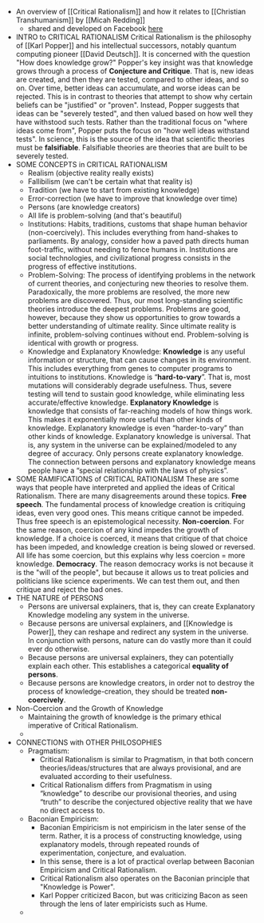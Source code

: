 - An overview of [[Critical Rationalism]] and how it relates to [[Christian Transhumanism]] by [[Micah Redding]]
    - shared and developed on Facebook [here](https://www.facebook.com/groups/ChristianTranshumanistAssociation/posts/2145540475620200/)
- INTRO to CRITICAL RATIONALISM
    Critical Rationalism is the philosophy of [[Karl Popper]] and his intellectual successors, notably quantum computing pioneer [[David Deutsch]]. It is concerned with the question "How does knowledge grow?"
    Popper's key insight was that knowledge grows through a process of **Conjecture and Critique**. That is, new ideas are created, and then they are tested, compared to other ideas, and so on. Over time, better ideas can accumulate, and worse ideas can be rejected.
    This is in contrast to theories that attempt to show why certain beliefs can be "justified" or "proven". Instead, Popper suggests that ideas can be "severely tested", and then valued based on how well they have withstood such tests. Rather than the traditional focus on "where ideas come from", Popper puts the focus on "how well ideas withstand tests".
    In science, this is the source of the idea that scientific theories must be **falsifiable**. Falsifiable theories are theories that are built to be severely tested.
- SOME CONCEPTS in CRITICAL RATIONALISM
    - Realism (objective reality really exists)
    - Fallibilism (we can't be certain what that reality is)
    - Tradition (we have to start from existing knowledge)
    - Error-correction (we have to improve that knowledge over time)
    - Persons (are knowledge creators)
    - All life is problem-solving (and that's beautiful)
    - Institutions:
        Habits, traditions, customs that shape human behavior (non-coercively). This includes everything from hand-shakes to parliaments.
        By analogy, consider how a paved path directs human foot-traffic, without needing to fence humans in.
        Institutions are social technologies, and civilizational progress consists in the progress of effective institutions.
    - Problem-Solving:
        The process of identifying problems in the network of current theories, and conjecturing new theories to resolve them.
        Paradoxically, the more problems are resolved, the more new problems are discovered.
        Thus, our most long-standing scientific theories introduce the deepest problems.
        Problems are good, however, because they show us opportunities to grow towards a better understanding of ultimate reality.
        Since ultimate reality is infinite, problem-solving continues without end.
        Problem-solving is identical with growth or progress.
    - Knowledge and Explanatory Knowledge:
        **Knowledge** is any useful information or structure, that can cause changes in its environment. This includes everything from genes to computer programs to intuitions to institutions.
        Knowledge is “**hard-to-vary**”. That is, most mutations will considerably degrade usefulness. Thus, severe testing will tend to sustain good knowledge, while eliminating less accurate/effective knowledge.
        **Explanatory Knowledge** is knowledge that consists of far-reaching models of how things work. This makes it exponentially more useful than other kinds of knowledge.
        Explanatory knowledge is even “harder-to-vary” than other kinds of knowledge.
        Explanatory knowledge is universal. That is, any system in the universe can be explained/modeled to any degree of accuracy.
        Only persons create explanatory knowledge.
        The connection between persons and explanatory knowledge means people have a “special relationship with the laws of physics”.
- SOME RAMIFICATIONS of CRITICAL RATIONALISM
    These are some ways that people have interpreted and applied the ideas of Critical Rationalism. There are many disagreements around these topics.
    **Free speech**. The fundamental process of knowledge creation is critiquing ideas, even very good ones. This means critique cannot be impeded. Thus free speech is an epistemological necessity.
    **Non-coercion**. For the same reason, coercion of any kind impedes the growth of knowledge. If a choice is coerced, it means that critique of that choice has been impeded, and knowledge creation is being slowed or reversed. All life has some coercion, but this explains why less coercion = more knowledge.
    **Democracy**. The reason democracy works is not because it is the "will of the people", but because it allows us to treat policies and politicians like science experiments. We can test them out, and then critique and reject the bad ones.
- THE NATURE of PERSONS
    - Persons are universal explainers, that is, they can create Explanatory Knowledge modeling any system in the universe.
    - Because persons are universal explainers, and [[Knowledge is Power]], they can reshape and redirect any system in the universe. In conjunction with persons, nature can do vastly more than it could ever do otherwise.
    - Because persons are universal explainers, they can potentially explain each other. This establishes a categorical **equality of persons**.
    - Because persons are knowledge creators, in order not to destroy the process of knowledge-creation, they should be treated **non-coercively**.
- Non-Coercion and the Growth of Knowledge
    - Maintaining the growth of knowledge is the primary ethical imperative of Critical Rationalism.
    - 
- CONNECTIONS with OTHER PHILOSOPHIES
    - Pragmatism:
        - Critical Rationalism is similar to Pragmatism, in that both concern theories/ideas/structures that are always provisional, and are evaluated according to their usefulness.
        - Critical Rationalism differs from Pragmatism in using “knowledge” to describe our provisional theories, and using “truth” to describe the conjectured objective reality that we have no direct access to.
    - Baconian Empiricism:
        - Baconian Empiricism is not empiricism in the later sense of the term. Rather, it is a process of constructing knowledge, using explanatory models, through repeated rounds of experimentation, conjecture, and evaluation.
        - In this sense, there is a lot of practical overlap between Baconian Empiricism and Critical Rationalism.
        - Critical Rationalism also operates on the Baconian principle that "Knowledge is Power".
        - Karl Popper criticized Bacon, but was criticizing Bacon as seen through the lens of later empiricists such as Hume.
    - 
